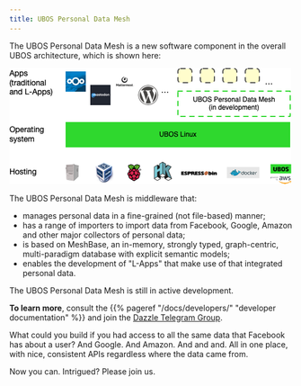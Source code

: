 ```yaml
---
title: UBOS Personal Data Mesh
---
```


The UBOS Personal Data Mesh is a new software component in the overall
UBOS architecture, which is shown here:

<p class="img"><img src="/images/architecture.png"></p>

The UBOS Personal Data Mesh is middleware that:

* manages personal data in a fine-grained (not file-based) manner;
* has a range of importers to import data from Facebook, Google, Amazon
  and other major collectors of personal data;
* is based on MeshBase, an in-memory, strongly typed,
  graph-centric, multi-paradigm database with explicit semantic models;
* enables the development of "L-Apps" that make use of that integrated
  personal data.

The UBOS Personal Data Mesh is still in active development.

**To learn more**, consult the {{% pageref "/docs/developers/" "developer documentation" %}}
and join the [Dazzle Telegram Group](https://t.me/+qOvJn8uyV4YzMGVh). 

What could you build if you had access to all the same data that Facebook
has about a user? And Google. And Amazon. And and and. All in one place,
with nice, consistent APIs regardless where the data came from.

Now you can. Intrigued? Please join us.
